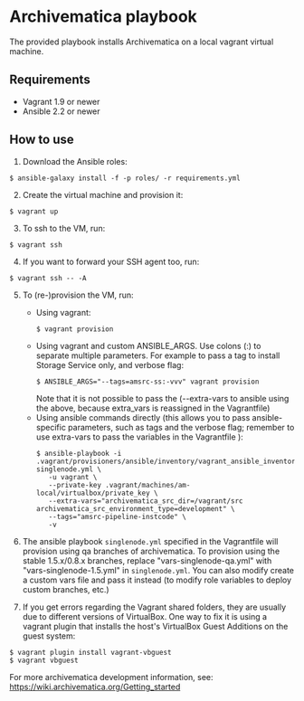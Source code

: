 # Archivematica playbook

The provided playbook installs Archivematica on a local vagrant virtual
machine.

## Requirements

- Vagrant 1.9 or newer
- Ansible 2.2 or newer

## How to use


1. Download the Ansible roles:
  ```
  $ ansible-galaxy install -f -p roles/ -r requirements.yml
  ```

2. Create the virtual machine and provision it:
  ```
  $ vagrant up
  ```

3. To ssh to the VM, run:
  ```
  $ vagrant ssh
  ```

4. If you want to forward your SSH agent too, run:
  ```
  $ vagrant ssh -- -A
  ```

5. To (re-)provision the VM, run:
    * Using vagrant:
        ```
        $ vagrant provision
        ```
    * Using vagrant and custom ANSIBLE_ARGS. Use colons (:) to separate multiple parameters. For example to pass a tag to install Storage Service only, and verbose flag:
        ```
        $ ANSIBLE_ARGS="--tags=amsrc-ss:-vvv" vagrant provision
        ```
      Note that it is not possible to pass the (--extra-vars to ansible using the above, because extra_vars is reassigned in the Vagrantfile)
    * Using ansible commands directly (this allows you to pass ansible-specific parameters,
      such as tags and the verbose flag; remember to use extra-vars to pass the variables in the Vagrantfile ):
        ```
        $ ansible-playbook -i .vagrant/provisioners/ansible/inventory/vagrant_ansible_inventory singlenode.yml \
           -u vagrant \
           --private-key .vagrant/machines/am-local/virtualbox/private_key \
           --extra-vars="archivematica_src_dir=/vagrant/src archivematica_src_environment_type=development" \
           --tags="amsrc-pipeline-instcode" \
           -v
        ```

6. The ansible playbook `singlenode.yml` specified in the Vagrantfile will provision using qa branches of archivematica. To provision using the stable 1.5.x/0.8.x branches, replace "vars-singlenode-qa.yml" with "vars-singlenode-1.5.yml" in `singlenode.yml`. You can also modify create a custom vars file and pass it instead (to modify role variables to deploy custom branches, etc.)  

7. If you get errors regarding the Vagrant shared folders, they are usually due
to different versions of VirtualBox. One way to fix it is using a vagrant
plugin that installs the host's VirtualBox Guest Additions on the guest system:
  ```
  $ vagrant plugin install vagrant-vbguest
  $ vagrant vbguest
  ```

For more archivematica development information, see: https://wiki.archivematica.org/Getting_started

